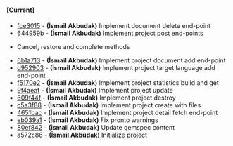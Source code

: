 
#### [Current]

#### 
 * [fce3015](../../commit/fce3015) - __(İsmail Akbudak)__ Implement document delete end-point
 * [644959b](../../commit/644959b) - __(İsmail Akbudak)__ Implement project post end-points

- Cancel, restore and complete methods

 * [6b1a713](../../commit/6b1a713) - __(İsmail Akbudak)__ Implement project document add end-point
 * [d952903](../../commit/d952903) - __(İsmail Akbudak)__ Implement project target language add end-point
 * [f5170e2](../../commit/f5170e2) - __(İsmail Akbudak)__ Implement project statistics build and get
 * [9f4aeaf](../../commit/9f4aeaf) - __(İsmail Akbudak)__ Implement project update
 * [609f44f](../../commit/609f44f) - __(İsmail Akbudak)__ Implement project destroy
 * [c5a3f88](../../commit/c5a3f88) - __(İsmail Akbudak)__ Implement project create with files
 * [4651bac](../../commit/4651bac) - __(İsmail Akbudak)__ Implement project detail fetch end-point
 * [eb039a1](../../commit/eb039a1) - __(İsmail Akbudak)__ Fix pronto warnings
 * [80ef842](../../commit/80ef842) - __(İsmail Akbudak)__ Update gemspec content
 * [a572c86](../../commit/a572c86) - __(İsmail Akbudak)__ Initialize project
